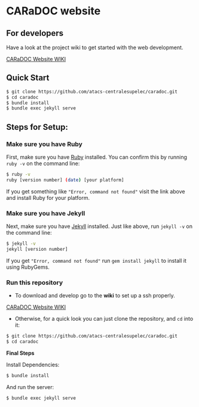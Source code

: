 # CARaDOC website

## For developers

Have a look at the project wiki to get started with the web development.

[CARaDOC Website WIKI](https://github.com/atacs-centralesupelec/caradoc/wiki)

## Quick Start


```sh
$ git clone https://github.com/atacs-centralesupelec/caradoc.git
$ cd caradoc
$ bundle install
$ bundle exec jekyll serve
```

## Steps for Setup:

### Make sure you have Ruby

First, make sure you have [Ruby](https://www.ruby-lang.org/en/) installed. You can confirm this by running `ruby -v` on the command line:

```sh
$ ruby -v
ruby [version number] (date) [your platform]
```

If you get something like `"Error, command not found"` visit the link above and install Ruby for your platform.


### Make sure you have Jekyll

Next, make sure you have [Jekyll](https://jekyllrb.com/) installed. Just like above, run `jekyll -v` on the command line:

```sh
$ jekyll -v
jekyll [version number]
```
If you get `"Error, command not found"` run `gem install jekyll` to install it using RubyGems.

### Run this repository
- To download and develop go to the **wiki** to set up a ssh properly.

[CARaDOC Website WIKI](https://github.com/atacs-centralesupelec/caradoc/wiki)

- Otherwise, for a quick look you can just clone the repository, and `cd` into it:
```sh
$ git clone https://github.com/atacs-centralesupelec/caradoc.git
$ cd caradoc
```

**Final Steps**

Install Dependencies:
```sh
$ bundle install
```

And run the server:
```sh
$ bundle exec jekyll serve
```

